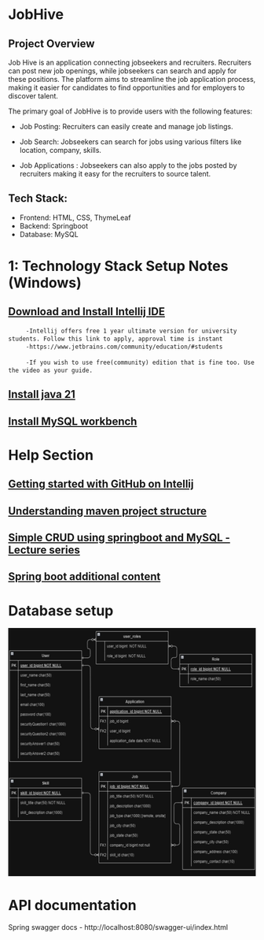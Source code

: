 # JobHive

## Project Overview

Job Hive is an application connecting jobseekers and recruiters. Recruiters can post new job openings, while jobseekers can search and apply for these positions. The platform aims to streamline the job application process, making it easier for candidates to find opportunities and for employers to discover talent.

The primary goal of JobHive is to provide users with the following features:

* Job Posting: Recruiters can easily create and manage job listings.

* Job Search: Jobseekers can search for jobs using various filters like location, company, skills.

* Job Applications : Jobseekers can also apply to the jobs posted by recruiters making it easy for the recruiters to source talent. 


## Tech Stack:
* Frontend: HTML, CSS, ThymeLeaf 
* Backend: Springboot
* Database: MySQL



# 1: Technology Stack Setup Notes (Windows)
## [Download and Install Intellij IDE](https://youtu.be/XlWtdqYNc60?si=2UVXHHDN47BZ6dVQ)
         -Intellij offers free 1 year ultimate version for university students. Follow this link to apply, approval time is instant
         -https://www.jetbrains.com/community/education/#students

         -If you wish to use free(community) edition that is fine too. Use the video as your guide.  

## [Install java 21](https://youtu.be/-hxCPXjYWJU?si=plULG5Kk8pckcWAi)

## [Install MySQL workbench](https://youtu.be/6kFPgtL5zqU?si=0ANN6eTi9XrSKSWo)




# Help Section 

## [Getting started with GitHub on Intellij](https://youtu.be/LA7fYgNXbg0?si=5r4uf3wJe_QSIf8G)
## [Understanding maven project structure](https://youtu.be/YHKShv0EtDA?si=V3GVJfYimoCw1lQt)
## [Simple CRUD using springboot and MySQL - Lecture series](https://www.youtube.com/watch?v=yoZpl-iBzs4&list=PLGRDMO4rOGcM7B0TsM_-2efML7LAOriWV&index=6)
## [Spring boot additional content](https://youtu.be/Fit3-k3836Y?si=8MrGwvp8se_oeQ3P)


# Database setup
![img.png](img.png)


# API documentation

Spring swagger docs - http://localhost:8080/swagger-ui/index.html